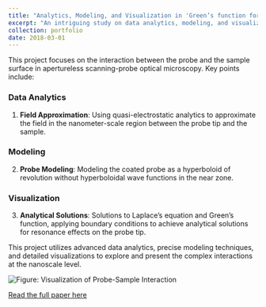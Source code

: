 ```yaml
---
title: "Analytics, Modeling, and Visualization in 'Green’s function for a sharpened and metal-coated dielectric probe'"
excerpt: "An intriguing study on data analytics, modeling, and visualization, published in a renowned research journal"
collection: portfolio
date: 2018-03-01
---
```


This project focuses on the interaction between the probe and the sample surface in apertureless scanning-probe optical microscopy. Key points include:

### Data Analytics
1. **Field Approximation**: Using quasi-electrostatic analytics to approximate the field in the nanometer-scale region between the probe tip and the sample.

### Modeling
2. **Probe Modeling**: Modeling the coated probe as a hyperboloid of revolution without hyperboloidal wave functions in the near zone.

### Visualization
3. **Analytical Solutions**: Solutions to Laplace’s equation and Green’s function, applying boundary conditions to achieve analytical solutions for resonance effects on the probe tip.

This project utilizes advanced data analytics, precise modeling techniques, and detailed visualizations to explore and present the complex interactions at the nanoscale level.

![Figure: Visualization of Probe-Sample Interaction](https://github.com/vineet-kumar-tennessee/vineet.github.io/blob/master/images/p1_viz1.png)

[Read the full paper here](https://opg.optica.org/ao/abstract.cfm?uri=ao-57-9-2150)
